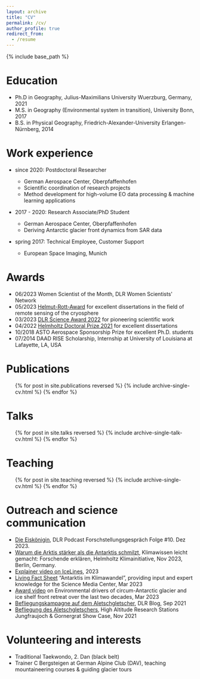 ```yaml
---
layout: archive
title: "CV"
permalink: /cv/
author_profile: true
redirect_from:
  - /resume
---
```


{% include base_path %}

Education
======
* Ph.D in Geography, Julius-Maximilians University Wuerzburg, Germany, 2021
* M.S. in Geography (Environmental system in transition), University Bonn, 2017
* B.S. in Physical Geography, Friedrich-Alexander-University Erlangen-Nürnberg, 2014

Work experience
======
* since 2020: Postdoctoral Researcher
  * German Aerospace Center, Oberpfaffenhofen
  * Scientific coordination of research projects
  * Method development for high-volume EO data processing & machine learning applications

* 2017 - 2020: Research Associate/PhD Student
  * German Aerospace Center, Oberpfaffenhofen
  * Deriving Antarctic glacier front dynamics from SAR data

* spring 2017: Technical Employee, Customer Support
  * European Space Imaging, Munich
  
Awards
======
* 06/2023 Women Scientist of the Month, DLR Women Scientists' Network
* 05/2023 [Helmut-Rott-Award](https://www.dlr.de/de/eoc/aktuelles/nachrichten/2023/eoc-wissenschaftlerin-mit-helmut-rott-preis-ausgezeichnet) for excellent dissertations in the field of remote sensing of the cryosphere 
* 03/2023 [DLR Science Award 2022](https://event.dlr.de/awards/dlr-wissenschaftspreis/) for pioneering scientific work
* 04/2022 [Helmholtz Doctoral Prize 2021](https://www.helmholtz.de/newsroom/artikel/promotionspreis-fuer-sechs-nachwuchstalente/) for excellent dissertations 
* 10/2018 ASTO Aerospace Sponsorship Prize for excellent Ph.D. students 
* 07/2014 DAAD RISE Scholarship, Internship at University of Louisiana at Lafayette, LA, USA
  
Publications
======
  <ul>{% for post in site.publications reversed %}
    {% include archive-single-cv.html %}
  {% endfor %}</ul>
  
Talks
======
  <ul>{% for post in site.talks reversed %}
    {% include archive-single-talk-cv.html  %}
  {% endfor %}</ul>
  
Teaching
======
  <ul>{% for post in site.teaching reversed %}
    {% include archive-single-cv.html %}
  {% endfor %}</ul>
  
Outreach and science communication
======
* [Die Eiskönigin](https://open.spotify.com/episode/2AKC7LJSKDnznBpWkqRq9c?si=1b62d8d18cb44d), DLR Podcast Forschstellungsgespräch Folge #10. Dez 2023.  
* [Warum die Arktis stärker als die Antarktis schmilzt](https://www.youtube.com/watch?v=do58vCyWpSc&t=6s), Klimawissen leicht gemacht: Forschende erklären, Helmholtz Klimainitiative, Nov 2023, Berlin, Germany. 
* [Explainer video on IceLines](https://play.quickchannel.com/play/kjjjzyu), 2023
* [Living Fact Sheet](https://livingfactsheets.smc.page/antarktis-im-klimawandel) “Antarktis im Klimawandel”, providing input and expert knowledge for the Science Media Center, Mar 2023
* [Award video](https://play.quickchannel.com/play/5yi66u7) on Environmental drivers of circum-Antarctic glacier and ice shelf front retreat over the last two decades, Mar 2023  
* [Befliegungskampagne auf dem Aletschgletscher](https://www.dlr.de/de/blog/archiv/2021/befliegungskampagne-auf-dem-aletschgletscher), DLR Blog, Sep 2021
* [Befliegung des Aletschgletschers](https://www.hfsjg.ch/de/stiftung/showcase/2021-november/), High Altitude Research Stations Jungfraujoch & Gornergrat Show Case, Nov 2021


Volunteering and interests
======
* Traditional Taekwondo, 2. Dan (black belt)
* Trainer C Bergsteigen at German Alpine Club (DAV), teaching mountaineering courses & guiding glacier tours

